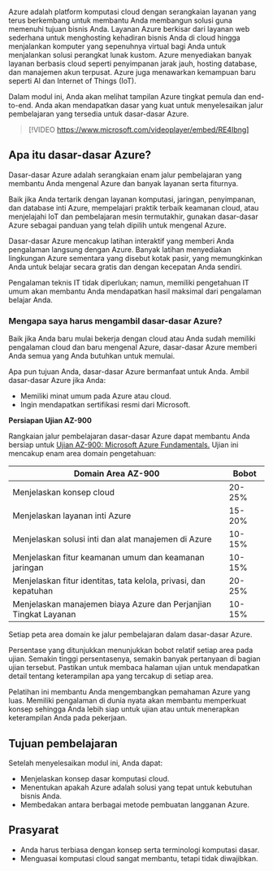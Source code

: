 Azure adalah platform komputasi cloud dengan serangkaian layanan yang terus berkembang untuk membantu Anda membangun solusi guna memenuhi tujuan bisnis Anda. Layanan Azure berkisar dari layanan web sederhana untuk menghosting kehadiran bisnis Anda di cloud hingga menjalankan komputer yang sepenuhnya virtual bagi Anda untuk menjalankan solusi perangkat lunak kustom. Azure menyediakan banyak layanan berbasis cloud seperti penyimpanan jarak jauh, hosting database, dan manajemen akun terpusat. Azure juga menawarkan kemampuan baru seperti AI dan Internet of Things (IoT).

Dalam modul ini, Anda akan melihat tampilan Azure tingkat pemula dan end-to-end. Anda akan mendapatkan dasar yang kuat untuk menyelesaikan jalur pembelajaran yang tersedia untuk dasar-dasar Azure.

> [!VIDEO https://www.microsoft.com/videoplayer/embed/RE4Ibng]

## <a name="what-is-azure-fundamentals"></a>Apa itu dasar-dasar Azure?

Dasar-dasar Azure adalah serangkaian enam jalur pembelajaran yang membantu Anda mengenal Azure dan banyak layanan serta fiturnya.

Baik jika Anda tertarik dengan layanan komputasi, jaringan, penyimpanan, dan database inti Azure, mempelajari praktik terbaik keamanan cloud, atau menjelajahi IoT dan pembelajaran mesin termutakhir, gunakan dasar-dasar Azure sebagai panduan yang telah dipilih untuk mengenal Azure.

Dasar-dasar Azure mencakup latihan interaktif yang memberi Anda pengalaman langsung dengan Azure. Banyak latihan menyediakan lingkungan Azure sementara yang disebut kotak pasir, yang memungkinkan Anda untuk belajar secara gratis dan dengan kecepatan Anda sendiri.

Pengalaman teknis IT tidak diperlukan; namun, memiliki pengetahuan IT umum akan membantu Anda mendapatkan hasil maksimal dari pengalaman belajar Anda.

### <a name="why-should-i-take-azure-fundamentals"></a>Mengapa saya harus mengambil dasar-dasar Azure?

Baik jika Anda baru mulai bekerja dengan cloud atau Anda sudah memiliki pengalaman cloud dan baru mengenal Azure, dasar-dasar Azure memberi Anda semua yang Anda butuhkan untuk memulai.

Apa pun tujuan Anda, dasar-dasar Azure bermanfaat untuk Anda. Ambil dasar-dasar Azure jika Anda:

* Memiliki minat umum pada Azure atau cloud.
* Ingin mendapatkan sertifikasi resmi dari Microsoft.

**Persiapan Ujian AZ-900**

Rangkaian jalur pembelajaran dasar-dasar Azure dapat membantu Anda bersiap untuk [Ujian AZ-900: Microsoft Azure Fundamentals.](https://docs.microsoft.com/learn/certifications/exams/az-900?azure-portal=true) Ujian ini mencakup enam area domain pengetahuan:

| Domain Area AZ-900 | Bobot |
| - | - |
| Menjelaskan konsep cloud | 20-25% |
| Menjelaskan layanan inti Azure | 15-20% |
| Menjelaskan solusi inti dan alat manajemen di Azure | 10-15% |
| Menjelaskan fitur keamanan umum dan keamanan jaringan | 10-15% |
| Menjelaskan fitur identitas, tata kelola, privasi, dan kepatuhan | 20-25% |
| Menjelaskan manajemen biaya Azure dan Perjanjian Tingkat Layanan | 10-15% |

Setiap peta area domain ke jalur pembelajaran dalam dasar-dasar Azure.

Persentase yang ditunjukkan menunjukkan bobot relatif setiap area pada ujian. Semakin tinggi persentasenya, semakin banyak pertanyaan di bagian ujian tersebut. Pastikan untuk membaca halaman ujian untuk mendapatkan detail tentang keterampilan apa yang tercakup di setiap area.

Pelatihan ini membantu Anda mengembangkan pemahaman Azure yang luas. Memiliki pengalaman di dunia nyata akan membantu memperkuat konsep sehingga Anda lebih siap untuk ujian atau untuk menerapkan keterampilan Anda pada pekerjaan.

## <a name="learning-objectives"></a>Tujuan pembelajaran

Setelah menyelesaikan modul ini, Anda dapat:

- Menjelaskan konsep dasar komputasi cloud.
- Menentukan apakah Azure adalah solusi yang tepat untuk kebutuhan bisnis Anda.
- Membedakan antara berbagai metode pembuatan langganan Azure.

## <a name="prerequisites"></a>Prasyarat

- Anda harus terbiasa dengan konsep serta terminologi komputasi dasar.
- Menguasai komputasi cloud sangat membantu, tetapi tidak diwajibkan.
